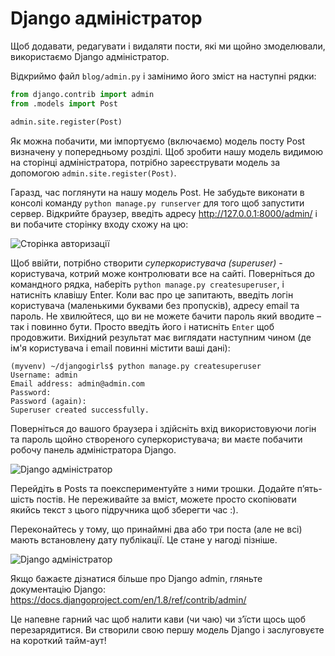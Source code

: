 # Django адміністратор

Щоб додавати, редагувати і видаляти пости, які ми щойно змоделювали, використаємо Django адміністратор.

Відкриймо файл `blog/admin.py` і замінимо його зміст на наступні рядки:

```python
from django.contrib import admin
from .models import Post

admin.site.register(Post)
```

Як можна побачити, ми імпортуємо (включаємо) модель посту Post визначену у попередньому розділі. Щоб зробити нашу модель видимою на сторінці адміністратора, потрібно зареєструвати модель за допомогою `admin.site.register(Post)`.

Гаразд, час поглянути на нашу модель Post. Не забудьте виконати в консолі команду `python manage.py runserver` для того щоб запустити сервер. Відкрийте браузер, введіть адресу http://127.0.0.1:8000/admin/ і ви побачите сторінку входу схожу на цю:

![Сторінка авторизації](images/login_page2.png)

Щоб ввійти, потрібно створити *суперкористувача (superuser)* - користувача, котрий може контролювати все на сайті. Поверніться до командного рядка, наберіть `python manage.py createsuperuser`, і натисніть клавішу Enter. Коли вас про це запитають, введіть логін користувача (маленькими буквами без пропусків), адресу email та пароль. Не хвилюйтеся, що ви не можете бачити пароль який вводите – так і повинно бути. Просто введіть його і натисніть `Enter` щоб продовжити. Вихідний результат має виглядати наступним чином (де ім'я користувача і email повинні містити ваші дані):

    (myvenv) ~/djangogirls$ python manage.py createsuperuser
    Username: admin
    Email address: admin@admin.com
    Password:
    Password (again):
    Superuser created successfully.

Поверніться до вашого браузера і здійсніть вхід використовуючи логін та пароль щойно створеного суперкористувача; ви маєте побачити робочу панель адміністратора Django.

![Django адміністратор](images/django_admin3.png)

Перейдіть в Posts та поекспериментуйте з ними трошки. Додайте п’ять-шість постів. Не переживайте за вміст, можете просто скопіювати якийсь текст з цього підручника щоб зберегти час :).

Переконайтесь у тому, що принаймні два або три поста (але не всі) мають встановлену дату публікації. Це стане у нагоді пізніше.

![Django адміністратор](images/edit_post3.png)

Якщо бажаєте дізнатися більше про Django admin, гляньте документацію Django: https://docs.djangoproject.com/en/1.8/ref/contrib/admin/

Це напевне гарний час щоб налити кави (чи чаю) чи з’їсти щось щоб перезарядитися. Ви створили свою першу модель Django і заслуговуєте на короткий тайм-аут!


